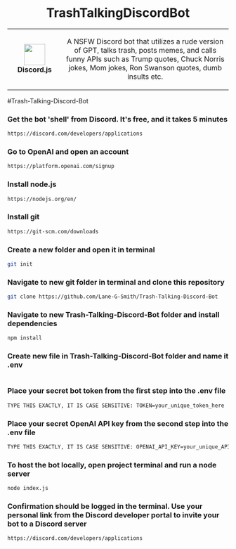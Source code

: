 <h1 align="center">TrashTalkingDiscordBot</h1>
<table align="center">
  <tr>
    <td align="center" height="108" width="108">
        <img     src="https://camo.githubusercontent.com/2993f7180d5cc3231060f66cfa1f0f65a1d09c0efd68d08d0190902ba9200d81/68747470733a2f2f7777772e7376677265706f2e636f6d2f73686f772f3335333635352f646973636f72642d69636f6e2e737667"
        width="48"
        height="48"
        />
        <br /><strong>Discord.js</strong>
    </td>
    <td align="center" height="108">
      <p align="center">A NSFW Discord bot that utilizes a rude version of GPT, talks trash, posts memes, and calls funny APIs such as Trump quotes, Chuck Norris jokes, Mom jokes, Ron Swanson quotes, dumb insults etc.
      </p>
     </td>
   </tr>
 </table>


#Trash-Talking-Discord-Bot

### Get the bot 'shell' from Discord. It's free, and it takes 5 minutes
```sh
https://discord.com/developers/applications
```
### Go to OpenAI and open an account
```sh
https://platform.openai.com/signup
```
### Install node.js
```sh
https://nodejs.org/en/
```
### Install git
```sh
https://git-scm.com/downloads
```
### Create a new folder and open it in terminal
```sh
git init
```
### Navigate to new git folder in terminal and clone this repository
```sh
git clone https://github.com/Lane-G-Smith/Trash-Talking-Discord-Bot
```
### Navigate to new Trash-Talking-Discord-Bot folder and install dependencies
```sh
npm install
```
### Create new file in Trash-Talking-Discord-Bot folder and name it .env
```sh
```
### Place your secret bot token from the first step into the .env file
```sh
TYPE THIS EXACTLY, IT IS CASE SENSITIVE: TOKEN=your_unique_token_here
```
### Place your secret OpenAI API key from the second step into the .env file
```sh
TYPE THIS EXACTLY, IT IS CASE SENSITIVE: OPENAI_API_KEY=your_unique_API_key_here
```
### To host the bot locally, open project terminal and run a node server
```sh
node index.js
```
### Confirmation should be logged in the terminal. Use your personal link from the Discord developer portal to invite your bot to a Discord server
```sh
https://discord.com/developers/applications
```

